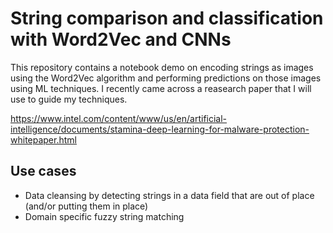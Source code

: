 # String comparison and classification with Word2Vec and CNNs

This repository contains a notebook demo on encoding strings as images using the Word2Vec algorithm and performing predictions on those images using ML techniques. I recently came across a reasearch paper that I will use to guide my techniques.

https://www.intel.com/content/www/us/en/artificial-intelligence/documents/stamina-deep-learning-for-malware-protection-whitepaper.html

## Use cases
- Data cleansing by detecting strings in a data field that are out of place (and/or putting them in place)
- Domain specific fuzzy string matching 
